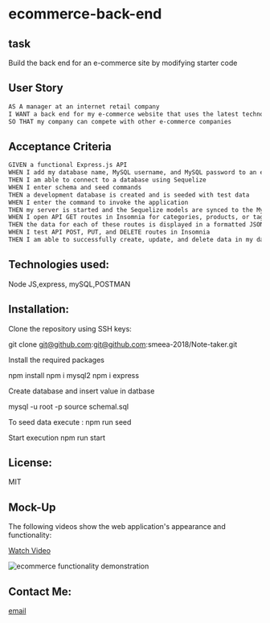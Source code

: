 # ecommerce-back-end

## task

Build the back end for an e-commerce site by modifying starter code

## User Story

```md
AS A manager at an internet retail company
I WANT a back end for my e-commerce website that uses the latest technologies
SO THAT my company can compete with other e-commerce companies
```

## Acceptance Criteria

```md
GIVEN a functional Express.js API
WHEN I add my database name, MySQL username, and MySQL password to an environment variable file
THEN I am able to connect to a database using Sequelize
WHEN I enter schema and seed commands
THEN a development database is created and is seeded with test data
WHEN I enter the command to invoke the application
THEN my server is started and the Sequelize models are synced to the MySQL database
WHEN I open API GET routes in Insomnia for categories, products, or tags
THEN the data for each of these routes is displayed in a formatted JSON
WHEN I test API POST, PUT, and DELETE routes in Insomnia
THEN I am able to successfully create, update, and delete data in my database
```

## Technologies used:

Node JS,express, mySQL,POSTMAN

## Installation:

Clone the repository using SSH keys:

git clone git@github.com:git@github.com:smeea-2018/Note-taker.git

Install the required packages

npm install
npm i mysql2
npm i express

Create database and insert value in datbase

mysql -u root -p
source schemal.sql

To seed data execute :
npm run seed

Start execution
npm run start

## License:

MIT

## Mock-Up

The following videos show the web application's appearance and functionality:

<a href = "">Watch Video </a>

![ecommerce functionality demonstration]()

## Contact Me:

<a href = "mailto: smeeaa131@gmail.com"> email </a>
